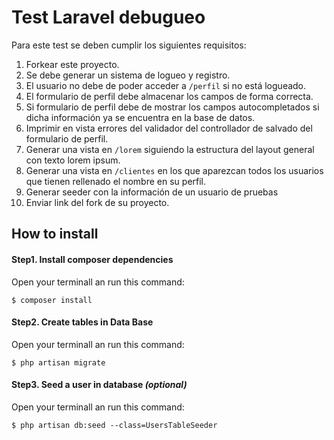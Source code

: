 # Test Laravel debugueo

Para este test se deben cumplir los siguientes requisitos:

1. Forkear este proyecto.
2. Se debe generar un sistema de logueo y registro.
3. El usuario no debe de poder acceder a `/perfil` si no está logueado.
4. El formulario de perfil debe almacenar los campos de forma correcta.
5. Si formulario de perfil debe de mostrar los campos autocompletados si dicha información ya se encuentra en la base de datos.
6. Imprimir en vista errores del validador del controllador de salvado del formulario de perfil.
7. Generar una vista en `/lorem` siguiendo la estructura del layout general con texto lorem ipsum.
8. Generar una vista en `/clientes` en los que aparezcan todos los usuarios que tienen rellenado el nombre en su perfil.
9. Generar seeder con la información de un usuario de pruebas
10. Enviar link del fork de su proyecto.


## How to install


#### Step1. Install composer dependencies
Open your terminall an run this command:

```
$ composer install
```

#### Step2. Create tables in Data Base
Open your terminall an run this command:

```
$ php artisan migrate
```

#### Step3. Seed a user in database _(optional)_
Open your terminall an run this command:

```
$ php artisan db:seed --class=UsersTableSeeder
```
